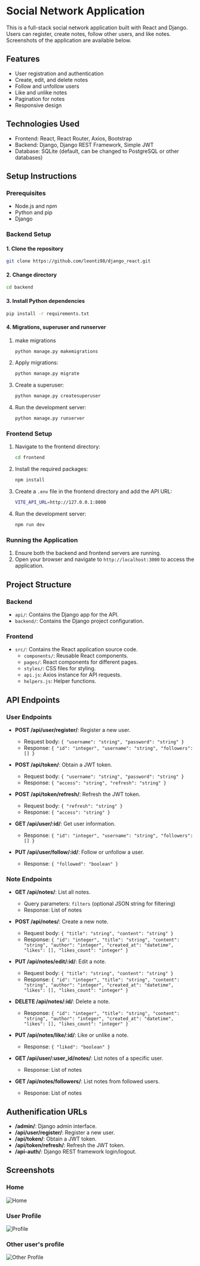 # Social Network Application

This is a full-stack social network application built with React and Django. Users can register, create notes, follow other users, and like notes. Screenshots of the application are available below.

## Features

- User registration and authentication
- Create, edit, and delete notes
- Follow and unfollow users
- Like and unlike notes
- Pagination for notes
- Responsive design

## Technologies Used

- Frontend: React, React Router, Axios, Bootstrap
- Backend: Django, Django REST Framework, Simple JWT
- Database: SQLite (default, can be changed to PostgreSQL or other databases)

## Setup Instructions

### Prerequisites

- Node.js and npm
- Python and pip
- Django

### Backend Setup

#### 1. Clone the repository

```bash
git clone https://github.com/leonti98/django_react.git
```

#### 2. Change directory

```bash
cd backend
```

#### 3. Install Python dependencies

```bash
pip install -r requirements.txt
```

#### 4. Migrations, superuser and runserver

1. make migrations

   ```bash
   python manage.py makemigrations
   ```

2. Apply migrations:

   ```sh
   python manage.py migrate
   ```

3. Create a superuser:

   ```sh
   python manage.py createsuperuser
   ```

4. Run the development server:

   ```sh
   python manage.py runserver
   ```

### Frontend Setup

1. Navigate to the frontend directory:

   ```sh
   cd frontend
   ```

2. Install the required packages:

   ```sh
   npm install
   ```

3. Create a `.env` file in the frontend directory and add the API URL:

   ```sh
   VITE_API_URL=http://127.0.0.1:8000
   ```

4. Run the development server:

   ```sh
   npm run dev
   ```

### Running the Application

1. Ensure both the backend and frontend servers are running.
2. Open your browser and navigate to `http://localhost:3000` to access the application.

## Project Structure

### Backend

- `api/`: Contains the Django app for the API.
- `backend/`: Contains the Django project configuration.

### Frontend

- `src/`: Contains the React application source code.
  - `components/`: Reusable React components.
  - `pages/`: React components for different pages.
  - `styles/`: CSS files for styling.
  - `api.js`: Axios instance for API requests.
  - `helpers.js`: Helper functions.

## API Endpoints

### User Endpoints

- **POST /api/user/register/**: Register a new user.

  - Request body: `{ "username": "string", "password": "string" }`
  - Response: `{ "id": "integer", "username": "string", "followers": [] }`

- **POST /api/token/**: Obtain a JWT token.

  - Request body: `{ "username": "string", "password": "string" }`
  - Response: `{ "access": "string", "refresh": "string" }`

- **POST /api/token/refresh/**: Refresh the JWT token.

  - Request body: `{ "refresh": "string" }`
  - Response: `{ "access": "string" }`

- **GET /api/user/:id/**: Get user information.

  - Response: `{ "id": "integer", "username": "string", "followers": [] }`

- **PUT /api/user/follow/:id/**: Follow or unfollow a user.
  - Response: `{ "followed": "boolean" }`

### Note Endpoints

- **GET /api/notes/**: List all notes.

  - Query parameters: `filters` (optional JSON string for filtering)
  - Response: List of notes

- **POST /api/notes/**: Create a new note.

  - Request body: `{ "title": "string", "content": "string" }`
  - Response: `{ "id": "integer", "title": "string", "content": "string", "author": "integer", "created_at": "datetime", "likes": [], "likes_count": "integer" }`

- **PUT /api/notes/edit/:id/**: Edit a note.

  - Request body: `{ "title": "string", "content": "string" }`
  - Response: `{ "id": "integer", "title": "string", "content": "string", "author": "integer", "created_at": "datetime", "likes": [], "likes_count": "integer" }`

- **DELETE /api/notes/:id/**: Delete a note.

  - Response: `{ "id": "integer", "title": "string", "content": "string", "author": "integer", "created_at": "datetime", "likes": [], "likes_count": "integer" }`

- **PUT /api/notes/like/:id/**: Like or unlike a note.

  - Response: `{ "liked": "boolean" }`

- **GET /api/user/:user_id/notes/**: List notes of a specific user.

  - Response: List of notes

- **GET /api/notes/followers/**: List notes from followed users.
  - Response: List of notes

## Authenification URLs

- **/admin/**: Django admin interface.
- **/api/user/register/**: Register a new user.
- **/api/token/**: Obtain a JWT token.
- **/api/token/refresh/**: Refresh the JWT token.
- **/api-auth/**: Django REST framework login/logout.

## Screenshots

### Home

![Home](screenshots/home.png)

### User Profile

![Profile](screenshots/user_profile.png)

### Other user's profile

![Other Profile](screenshots/else_profile.png)
